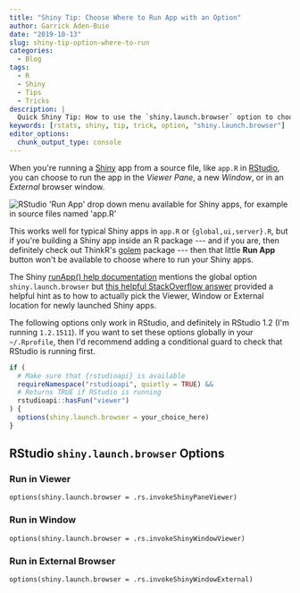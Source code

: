 ```yaml
---
title: "Shiny Tip: Choose Where to Run App with an Option"
author: Garrick Aden-Buie
date: "2019-10-13"
slug: shiny-tip-option-where-to-run
categories:
  - Blog
tags:
  - R
  - Shiny
  - Tips
  - Tricks
description: |
  Quick Shiny Tip: How to use the `shiny.launch.browser` option to choose where RStudio runs your app.
keywords: [rstats, shiny, tip, trick, option, "shiny.launch.browser"]
editor_options:
  chunk_output_type: console
---
```


<!-- Links -->

[shiny]: https://shiny.rstudio.com
[rstudio]: https://rstudio.com
[golem]: https://thinkr-open.github.io/golem/
[so-answer]: https://stackoverflow.com/a/36238021
[shiny-run-app]: https://shiny.rstudio.com/reference/shiny/1.4.0/runApp.html

When you're running a [Shiny] app from a source file,
like `app.R` in [RStudio],
you can choose to run the app in the _Viewer Pane_,
a new _Window_,
or in an _External_ browser window.

<div class="center"><img
  src="shiny-rstudio-run-in.png"
  alt="RStudio 'Run App' drop down menu available for Shiny apps, for example in source files named 'app.R'"
/></div>

This works well for typical Shiny apps in `app.R` or `{global,ui,server}.R`,
but if you're building a Shiny app inside an R package ---
and if you are, then definitely check out ThinkR's <span class="pkg">[golem]</span> package ---
then that little **Run App** button won't be available to choose where to run your Shiny apps.

The Shiny
[runApp() help documentation][shiny-run-app]
mentions the global option `shiny.launch.browser` but
[this helpful StackOverflow answer][so-answer]
provided a helpful hint as to how to actually pick the Viewer, Window or External location for newly launched Shiny apps.

The following options only work in RStudio,
and definitely in RStudio 1.2 (I'm running `1.2.1511`).
If you want to set these options globally in your `~/.Rprofile`,
then I'd recommend adding a conditional guard to check that RStudio is running first.

```r
if (
  # Make sure that {rstudioapi} is available
  requireNamespace("rstudioapi", quietly = TRUE) &&
  # Returns TRUE if RStudio is running
  rstudioapi::hasFun("viewer")
) {
  options(shiny.launch.browser = your_choice_here)
}
```

## RStudio `shiny.launch.browser` Options

### Run in Viewer

```
options(shiny.launch.browser = .rs.invokeShinyPaneViewer)
```

### Run in Window

```
options(shiny.launch.browser = .rs.invokeShinyWindowViewer)
```

### Run in External Browser

```
options(shiny.launch.browser = .rs.invokeShinyWindowExternal)
```
